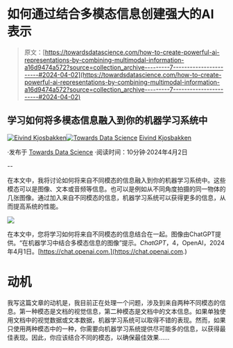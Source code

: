# 如何通过结合多模态信息创建强大的AI表示

> 原文：[https://towardsdatascience.com/how-to-create-powerful-ai-representations-by-combining-multimodal-information-a16d9474a572?source=collection_archive---------7-----------------------#2024-04-02](https://towardsdatascience.com/how-to-create-powerful-ai-representations-by-combining-multimodal-information-a16d9474a572?source=collection_archive---------7-----------------------#2024-04-02)

## 学习如何将多模态信息融入到你的机器学习系统中

[](https://oieivind.medium.com/?source=post_page---byline--a16d9474a572--------------------------------)[![Eivind Kjosbakken](../Images/5f91b74428e1202fc4a176a3dd1cb1c7.png)](https://oieivind.medium.com/?source=post_page---byline--a16d9474a572--------------------------------)[](https://towardsdatascience.com/?source=post_page---byline--a16d9474a572--------------------------------)[![Towards Data Science](../Images/a6ff2676ffcc0c7aad8aaf1d79379785.png)](https://towardsdatascience.com/?source=post_page---byline--a16d9474a572--------------------------------) [Eivind Kjosbakken](https://oieivind.medium.com/?source=post_page---byline--a16d9474a572--------------------------------)

·发布于 [Towards Data Science](https://towardsdatascience.com/?source=post_page---byline--a16d9474a572--------------------------------) ·阅读时间：10分钟·2024年4月2日

--

在本文中，我将讨论如何将来自不同模态的信息融入到你的机器学习系统中。这些模态可以是图像、文本或音频等信息。也可以是例如从不同角度拍摄的同一物体的几张图像。通过加入来自不同模态的信息，机器学习系统可以获得更多的信息，从而提高系统的性能。

![](../Images/934df1a90b2a11d9c1c50ea2d5009433.png)

在本文中，您将学习如何将来自不同模态的信息结合在一起。图像由ChatGPT提供。“在机器学习中结合多模态信息的图像”提示。*ChatGPT*，4，OpenAI，2024年4月1日。[https://chat.openai.com.](https://chat.openai.com.)

# 动机

我写这篇文章的动机是，我目前正在处理一个问题，涉及到来自两种不同模态的信息。第一种模态是文档的视觉信息，第二种模态是文档中的文本信息。如果单独使用文档中的视觉数据或文本数据，机器学习系统可以取得不错的表现。然而，如果只使用两种模态中的一种，你需要向机器学习系统提供尽可能多的信息，以获得最佳表现。因此，你应该结合不同的模态，以确保最佳效果……
